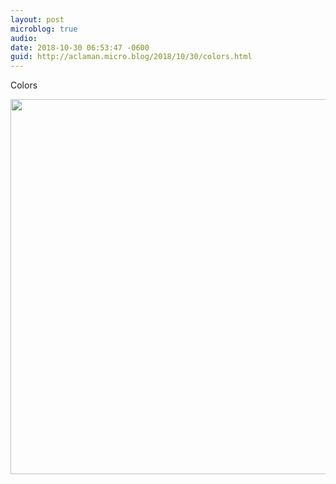 ```yaml
---
layout: post
microblog: true
audio: 
date: 2018-10-30 06:53:47 -0600
guid: http://aclaman.micro.blog/2018/10/30/colors.html
---
```

Colors

<img src="http://micro.alexclaman.com/uploads/2018/8925096346.jpg" width="600" height="600" />
